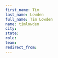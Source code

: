 ```yaml
---
first_name: Tim
last_name: Lowden
full_name: Tim Lowden
name: timlowden
city: 
state: 
role: 
team: 
redirect_from: 
---
```

